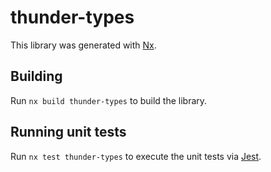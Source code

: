 # thunder-types

This library was generated with [Nx](https://nx.dev).

## Building

Run `nx build thunder-types` to build the library.

## Running unit tests

Run `nx test thunder-types` to execute the unit tests via [Jest](https://jestjs.io).
